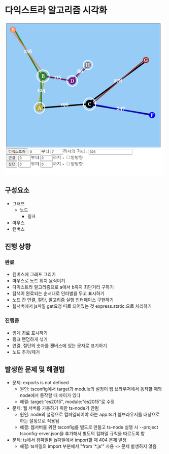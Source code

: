 # 다익스트라 알고리즘 시각화
![image](./demo.png)

## 구성요소
- 그래프
	- 노드
		- 링크
- 마우스
- 캔버스

## 진행 상황
### 완료
- 캔버스에 그래프 그리기
- 마우스로 노드 위치 움직이기
- 다익스트라 알고리즘으로 a에서 b까지 최단거리 구하기
- 탐색이 완료되는 순서대로 인터벌을 두고 표시하기
- 노드 간 연결, 절단, 알고리즘 실행 인터페이스 구현하기
- 웹서버에서 js파일 get요청 따로 되어있는 것 express.static.으로 처리하기 
### 진행중
- 임계 경로 표시하기
- 링크 랜덤하게 섞기
- 연결, 절단의 숫자를 캔버스에 있는 문자로 표기하기
- 노드 추가/제거
## 발생한 문제 및 해결법
- 문제: exports is not defined
	- 원인: tsconfig에서  target과 module의 설정이 웹 브라우저에서 동작할 때와 node에서 동작할 때 차이가 있다
	- 해결: target:"es2015", module:"es2015"로 수정
- 문제: 웹 서버를 가동하기 위한 ts-node가 안됨
	- 원인: node의 설정으로 컴파일되어야 하는 app.ts가 웹브라우저를 대상으로 하는 설정으로 적용됨
	- 해결: 웹서버를 위한 tsconfig를 별도로 만들고 ts-node 실행 시 --project tsconfig-erver.json을 추가해서 별도의 컴파일 규칙을 따르도록 함
- 문제: ts에서 컴파일된 js파일에서 import할 때 404 문제 발생
	- 해결: ts파일의 import 부분에서 "from '*.js'" 사용 -> 문제 발생하지 않음